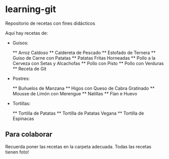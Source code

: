 ﻿# learning-git
Repositorio de recetas con fines didácticos

Aquí hay recetas de:

* Guisos:

  ** Arroz Caldoso
  ** Caldereta de Pescado
  ** Estofado de Ternera
  ** Guiso de Carne con Patatas
  ** Patatas Fritas Horneadas
  ** Pollo a la Cerveza con Setas y Alcachofas
  ** Pollo con Pisto
  ** Pollo con Verduras
  ** Receta de Git

* Postres:

  ** Buñuelos de Manzana
  ** Higos con Queso de Cabra Gratinado
  ** Mousse de Limón con Merengue
  ** Natillas
  ** Flan e Huevo

* Tortillas:

  ** Tortilla de Patatas
  ** Tortilla de Patatas Vegana
  ** Tortilla de Espinacas


Para colaborar
--------------

Recuerda poner las recetas en la carpeta adecuada.
Todas las recetas tienen foto!
